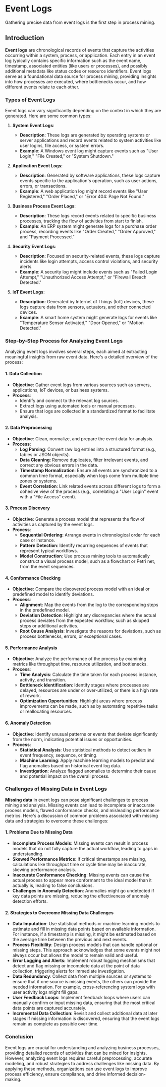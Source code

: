 # Event Logs

Gathering precise data from event logs is the first step in process mining.

## Introduction

**Event logs** are chronological records of events that capture the activities occurring within a system, process, or application. Each entry in an event log typically contains specific information such as the event name, timestamp, associated entities (like users or processes), and possibly additional metadata like status codes or resource identifiers. Event logs serve as a foundational data source for process mining, providing insights into how processes are executed, where bottlenecks occur, and how different events relate to each other.

### Types of Event Logs

Event logs can vary significantly depending on the context in which they are generated. Here are some common types:

1.  **System Event Logs**:

    -   **Description**: These logs are generated by operating systems or server applications and record events related to system activities like user logins, file access, or system errors.
    -   **Example**: A Windows event log might capture events such as "User Login," "File Created," or "System Shutdown."
2.  **Application Event Logs**:

    -   **Description**: Generated by software applications, these logs capture events specific to the application's operation, such as user actions, errors, or transactions.
    -   **Example**: A web application log might record events like "User Registered," "Order Placed," or "Error 404: Page Not Found."
3.  **Business Process Event Logs**:

    -   **Description**: These logs record events related to specific business processes, tracking the flow of activities from start to finish.
    -   **Example**: An ERP system might generate logs for a purchase order process, recording events like "Order Created," "Order Approved," and "Payment Processed."
4.  **Security Event Logs**:

    -   **Description**: Focused on security-related events, these logs capture incidents like login attempts, access control violations, and security alerts.
    -   **Example**: A security log might include events such as "Failed Login Attempt," "Unauthorized Access Attempt," or "Firewall Breach Detected."
5.  **IoT Event Logs**:

    -   **Description**: Generated by Internet of Things (IoT) devices, these logs capture data from sensors, actuators, and other connected devices.
    -   **Example**: A smart home system might generate logs for events like "Temperature Sensor Activated," "Door Opened," or "Motion Detected."

### Step-by-Step Process for Analyzing Event Logs

Analyzing event logs involves several steps, each aimed at extracting meaningful insights from raw event data. Here's a detailed overview of the process:

#### 1\. **Data Collection**

-   **Objective**: Gather event logs from various sources such as servers, applications, IoT devices, or business systems.
-   **Process**:
    -   Identify and connect to the relevant log sources.
    -   Extract logs using automated tools or manual processes.
    -   Ensure that logs are collected in a standardized format to facilitate analysis.

#### 2\. **Data Preprocessing**

-   **Objective**: Clean, normalize, and prepare the event data for analysis.
-   **Process**:
    -   **Log Parsing**: Convert raw log entries into a structured format (e.g., tables or JSON objects).
    -   **Data Cleaning**: Remove duplicates, filter irrelevant events, and correct any obvious errors in the data.
    -   **Timestamp Normalization**: Ensure all events are synchronized to a common time format, especially when logs come from multiple time zones or systems.
    -   **Event Correlation**: Link related events across different logs to form a cohesive view of the process (e.g., correlating a "User Login" event with a "File Access" event).

#### 3\. **Process Discovery**

-   **Objective**: Generate a process model that represents the flow of activities as captured by the event logs.
-   **Process**:
    -   **Sequential Ordering**: Arrange events in chronological order for each case or instance.
    -   **Pattern Detection**: Identify recurring sequences of events that represent typical workflows.
    -   **Model Construction**: Use process mining tools to automatically construct a visual process model, such as a flowchart or Petri net, from the event sequences.

#### 4\. **Conformance Checking**

-   **Objective**: Compare the discovered process model with an ideal or predefined model to identify deviations.
-   **Process**:
    -   **Alignment**: Map the events from the log to the corresponding steps in the predefined model.
    -   **Deviation Detection**: Highlight any discrepancies where the actual process deviates from the expected workflow, such as skipped steps or additional activities.
    -   **Root Cause Analysis**: Investigate the reasons for deviations, such as process bottlenecks, errors, or exceptional cases.

#### 5\. **Performance Analysis**

-   **Objective**: Analyze the performance of the process by examining metrics like throughput time, resource utilization, and bottlenecks.
-   **Process**:
    -   **Time Analysis**: Calculate the time taken for each process instance, activity, and transition.
    -   **Bottleneck Identification**: Identify stages where processes are delayed, resources are under or over-utilized, or there is a high rate of rework.
    -   **Optimization Opportunities**: Highlight areas where process improvements can be made, such as by automating repetitive tasks or reallocating resources.

#### 6\. **Anomaly Detection**

-   **Objective**: Identify unusual patterns or events that deviate significantly from the norm, indicating potential issues or opportunities.
-   **Process**:
    -   **Statistical Analysis**: Use statistical methods to detect outliers in event frequency, sequence, or timing.
    -   **Machine Learning**: Apply machine learning models to predict and flag anomalies based on historical event log data.
    -   **Investigation**: Analyze flagged anomalies to determine their cause and potential impact on the overall process.

### Challenges of Missing Data in Event Logs

**Missing data** in event logs can pose significant challenges to process mining and analysis. Missing events can lead to incomplete or inaccurate process models, flawed conformance checks, and misleading performance metrics. Here's a discussion of common problems associated with missing data and strategies to overcome these challenges:

#### 1\. **Problems Due to Missing Data**

-   **Incomplete Process Models**: Missing events can result in process models that do not fully capture the actual workflow, leading to gaps in understanding.
-   **Skewed Performance Metrics**: If critical timestamps are missing, calculations like throughput time or cycle time may be inaccurate, skewing performance analysis.
-   **Inaccurate Conformance Checking**: Missing events can cause the actual process to appear more conformant to the ideal model than it actually is, leading to false conclusions.
-   **Challenges in Anomaly Detection**: Anomalies might go undetected if key data points are missing, reducing the effectiveness of anomaly detection efforts.

#### 2\. **Strategies to Overcome Missing Data Challenges**

-   **Data Imputation**: Use statistical methods or machine learning models to estimate and fill in missing data points based on available information. For instance, if a timestamp is missing, it might be estimated based on the average time between the previous and next events.
-   **Process Flexibility**: Design process models that can handle optional or missing steps. This approach acknowledges that some events might not always occur but allows the model to remain valid and useful.
-   **Error Logging and Alerts**: Implement robust logging mechanisms that detect and flag missing or incomplete data at the point of data collection, triggering alerts for immediate investigation.
-   **Data Redundancy**: Collect data from multiple sources or systems to ensure that if one source is missing events, the others can provide the needed information. For example, cross-referencing system logs with user activity logs might fill gaps.
-   **User Feedback Loops**: Implement feedback loops where users can manually confirm or input missing data, ensuring that the most critical data points are captured accurately.
-   **Incremental Data Collection**: Revisit and collect additional data at later stages if missing information is discovered, ensuring that the event logs remain as complete as possible over time.

### Conclusion

Event logs are crucial for understanding and analyzing business processes, providing detailed records of activities that can be mined for insights. However, analyzing event logs requires careful preprocessing, accurate modeling, and robust strategies to address challenges like missing data. By applying these methods, organizations can use event logs to improve process efficiency, ensure compliance, and drive informed decision-making.